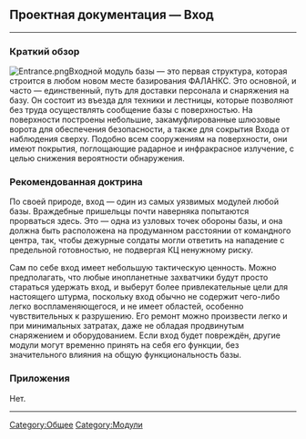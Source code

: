 ## Проектная документация — Вход

------------------------------------------------------------------------

### Краткий обзор

![](Entrance.png "Entrance.png")Входной модуль базы — это первая
структура, которая строится в любом новом месте базирования ФАЛАНКС. Это
основной, и часто — единственный, путь для доставки персонала и
снаряжения на базу. Он состоит из въезда для техники и лестницы, которые
позволяют без труда осуществлять сообщение базы с поверхностью. На
поверхности построены небольшие, закамуфлированные шлюзовые ворота для
обеспечения безопасности, а также для сокрытия Входа от наблюдения
сверху. Подобно всем сооружениям на поверхности, они имеют покрытия,
поглощающие радарное и инфракрасное излучение, с целью снижения
вероятности обнаружения.

### Рекомендованная доктрина

По своей природе, вход — один из самых уязвимых модулей любой базы.
Враждебные пришельцы почти наверняка попытаются прорваться здесь. Это —
одна из узловых точек обороны базы, и она должна быть расположена на
продуманном расстоянии от командного центра, так, чтобы дежурные солдаты
могли ответить на нападение с предельной готовностью, не подвергая КЦ
ненужному риску.

Сам по себе вход имеет небольшую тактическую ценность. Можно
предполагать, что любые инопланетные захватчики будут просто стараться
удержать вход, и выберут более привлекательные цели для настоящего
штурма, поскольку вход обычно не содержит чего-либо легко
воспламеняющегося, и не имеет областей, особенно чувствительных к
разрушению. Его ремонт можно произвести легко и при минимальных
затратах, даже не обладая продвинутым снаряжением и оборудованием. Если
вход будет повреждён, другие модули могут временно принять на себя его
функции, без значительного влияния на общую функциональность базы.

### Приложения

Нет.

------------------------------------------------------------------------

[Category:Общее](Category:Общее "wikilink")
[Category:Модули](Category:Модули "wikilink")